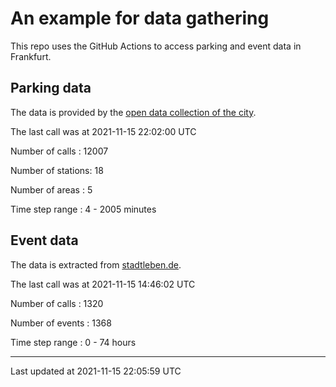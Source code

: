 # An example for data gathering

This repo uses the GitHub Actions to access parking and event data in Frankfurt.

## Parking data
The data is provided by the [open data collection of the city](https://www.offenedaten.frankfurt.de/).

The last call was at 2021-11-15 22:02:00 UTC

Number of calls   : 12007

Number of stations:    18

Number of areas   :     5

Time step range   :     4 -  2005 minutes


## Event data
The data is extracted from [stadtleben.de](https://stadtleben.de/frankfurt/).

The last call was at 2021-11-15 14:46:02 UTC

Number of calls   : 1320

Number of events  : 1368

Time step range   :    0 -   74 hours


----

Last updated at 2021-11-15 22:05:59 UTC
